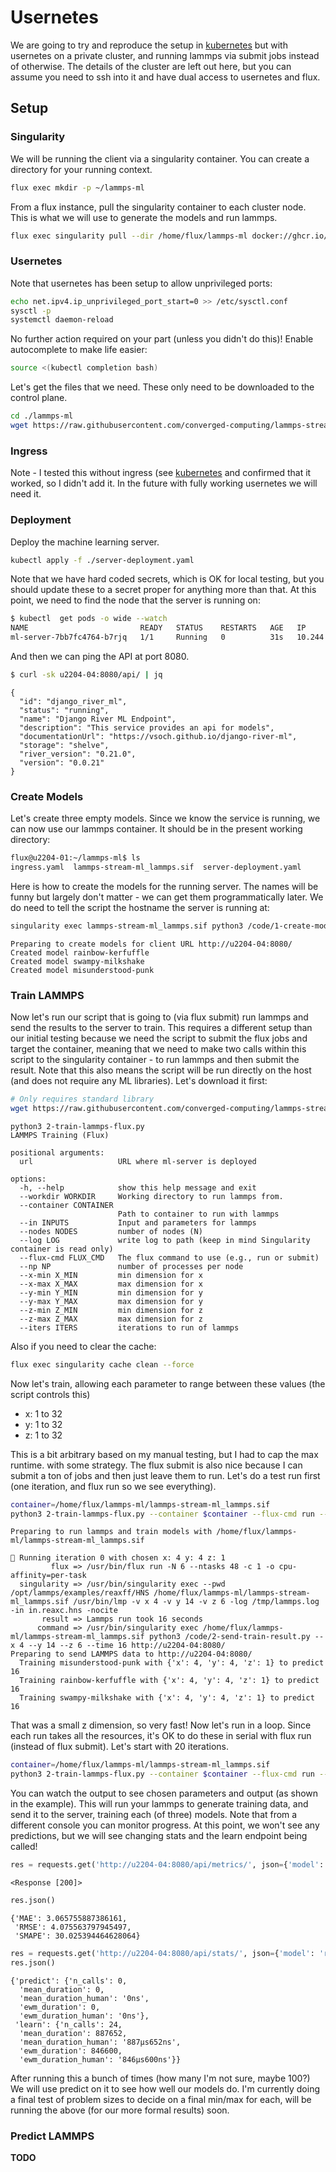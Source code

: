 # Usernetes

We are going to try and reproduce the setup in [kubernetes](kubernetes.md) but with usernetes on a private cluster, and running lammps via submit jobs instead of otherwise. The details of the cluster are left out here, but you can assume you need to ssh into it and have dual access to usernetes and flux.

## Setup

### Singularity

We will be running the client via a singularity container.
You can create a directory for your running context.

```bash
flux exec mkdir -p ~/lammps-ml
```

From a flux instance, pull the singularity container to each cluster node. This is what we will use to generate
the models and run lammps.

```bash
flux exec singularity pull --dir /home/flux/lammps-ml docker://ghcr.io/converged-computing/lammps-stream-ml:lammps
```

### Usernetes

Note that usernetes has been setup to allow unprivileged ports:

```bash
echo net.ipv4.ip_unprivileged_port_start=0 >> /etc/sysctl.conf 
sysctl -p
systemctl daemon-reload
```

No further action required on your part (unless you didn't do this)! Enable autocomplete to make life easier:

```bash
source <(kubectl completion bash)
```

Let's get the files that we need. These only need to be downloaded to the control plane.

```bash
cd ./lammps-ml
wget https://raw.githubusercontent.com/converged-computing/lammps-stream-ml/main/k8s/server-deployment.yaml
```

### Ingress

Note - I tested this without ingress (see [kubernetes](kubernetes.md) and confirmed that it worked, so I didn't add it. In the future with fully working usernetes we will need it.

### Deployment

Deploy the machine learning server.

```bash
kubectl apply -f ./server-deployment.yaml
```

Note that we have hard coded secrets, which is OK for local testing, but you should update these to a secret proper for anything more than that. At this point, we need to find the node that the server is running on:

```bash
$ kubectl  get pods -o wide --watch
NAME                         READY   STATUS    RESTARTS   AGE   IP           NODE           NOMINATED NODE   READINESS GATES
ml-server-7bb7fc4764-b7rjq   1/1     Running   0          31s   10.244.3.2   u7s-u2204-04   <none>           <none>
```

And then we can ping the API at port 8080.

```bash
$ curl -sk u2204-04:8080/api/ | jq
```
```console
{
  "id": "django_river_ml",
  "status": "running",
  "name": "Django River ML Endpoint",
  "description": "This service provides an api for models",
  "documentationUrl": "https://vsoch.github.io/django-river-ml",
  "storage": "shelve",
  "river_version": "0.21.0",
  "version": "0.0.21"
}
```

### Create Models

Let's create three empty models. Since we know the service is running, we can now use our lammps container. It should be in the present working directory:

```bash
flux@u2204-01:~/lammps-ml$ ls
ingress.yaml  lammps-stream-ml_lammps.sif  server-deployment.yaml
```

Here is how to create the models for the running server. The names will be funny but largely don't matter - we can get them programmatically later. We do need to tell the script the hostname the server is running at:

```bash
singularity exec lammps-stream-ml_lammps.sif python3 /code/1-create-models.py http://u2204-04:8080/
```
```console
Preparing to create models for client URL http://u2204-04:8080/
Created model rainbow-kerfuffle
Created model swampy-milkshake
Created model misunderstood-punk
```

### Train LAMMPS

Now let's run our script that is going to (via flux submit) run lammps and send the results to the server to train. This requires a different setup than our initial testing because we need the script to submit the flux jobs and target the container, meaning that we need to make two calls within this script to the singularity container - to run lammps and then submit the result. Note that this also means the script will be run directly on the host (and does not require any ML libraries). Let's download it first:

```bash
# Only requires standard library
wget https://raw.githubusercontent.com/converged-computing/lammps-stream-ml/main/scripts/2-train-lammps-flux.py
```
```console
python3 2-train-lammps-flux.py
LAMMPS Training (Flux)

positional arguments:
  url                   URL where ml-server is deployed

options:
  -h, --help            show this help message and exit
  --workdir WORKDIR     Working directory to run lammps from.
  --container CONTAINER
                        Path to container to run with lammps
  --in INPUTS           Input and parameters for lammps
  --nodes NODES         number of nodes (N)
  --log LOG             write log to path (keep in mind Singularity container is read only)
  --flux-cmd FLUX_CMD   The flux command to use (e.g., run or submit)
  --np NP               number of processes per node
  --x-min X_MIN         min dimension for x
  --x-max X_MAX         max dimension for x
  --y-min Y_MIN         min dimension for y
  --y-max Y_MAX         max dimension for y
  --z-min Z_MIN         min dimension for z
  --z-max Z_MAX         max dimension for z
  --iters ITERS         iterations to run of lammps
```

Also if you need to clear the cache:

```bash
flux exec singularity cache clean --force
```

Now let's train, allowing each parameter to range between these values (the script controls this)

 - x: 1 to 32
 - y: 1 to 32
 - z: 1 to 32

This is a bit arbitrary based on my manual testing, but I had to cap the max runtime. with some strategy. The flux submit is also nice because I can submit a ton of jobs and then just leave them to run.
Let's do a test run first (one iteration, and flux run so we see everything).

```bash
container=/home/flux/lammps-ml/lammps-stream-ml_lammps.sif
python3 2-train-lammps-flux.py --container $container --flux-cmd run --np 48 --nodes 6 --workdir /opt/lammps/examples/reaxff/HNS --x-min 1 --x-max 32 --y-min 1 --y-max 8 --z-min 1 --z-max 16 --iters 1 http://u2204-04:8080/
```
```console
Preparing to run lammps and train models with /home/flux/lammps-ml/lammps-stream-ml_lammps.sif

🎄️ Running iteration 0 with chosen x: 4 y: 4 z: 1
         flux => /usr/bin/flux run -N 6 --ntasks 48 -c 1 -o cpu-affinity=per-task
  singularity => /usr/bin/singularity exec --pwd /opt/lammps/examples/reaxff/HNS /home/flux/lammps-ml/lammps-stream-ml_lammps.sif /usr/bin/lmp -v x 4 -v y 14 -v z 6 -log /tmp/lammps.log -in in.reaxc.hns -nocite
       result => Lammps run took 16 seconds
      command => /usr/bin/singularity exec /home/flux/lammps-ml/lammps-stream-ml_lammps.sif python3 /code/2-send-train-result.py --x 4 --y 14 --z 6 --time 16 http://u2204-04:8080/
Preparing to send LAMMPS data to http://u2204-04:8080/
  Training misunderstood-punk with {'x': 4, 'y': 4, 'z': 1} to predict 16
  Training rainbow-kerfuffle with {'x': 4, 'y': 4, 'z': 1} to predict 16
  Training swampy-milkshake with {'x': 4, 'y': 4, 'z': 1} to predict 16
```

That was a small z dimension, so very fast! Now let's run in a loop. Since each run takes all the resources, it's OK to do these in serial with flux run (instead of flux submit). Let's start with 20 iterations.

```bash
container=/home/flux/lammps-ml/lammps-stream-ml_lammps.sif
python3 2-train-lammps-flux.py --container $container --flux-cmd run --np 48 --nodes 6 --workdir /opt/lammps/examples/reaxff/HNS --x-min 1 --x-max 32 --y-min 1 --y-max 32 --z-min 1 --z-max 32 --iters 20 http://u2204-04:8080/
```

You can watch the output to see chosen parameters and output (as shown in the example). This will run your lammps to generate training data, and send it to the server, training each (of three) models. 
Note that from a different console you can monitor progress. At this point, we won't see any predictions, but we will see changing stats and the learn endpoint being called!

```python
res = requests.get('http://u2204-04:8080/api/metrics/', json={'model': 'rainbow-kerfuffle'})
```
```console
<Response [200]>
```
```python
res.json()
```
```console
{'MAE': 3.065755887386161,
 'RMSE': 4.075563797945497,
 'SMAPE': 30.025394464628064}
```
```python
res = requests.get('http://u2204-04:8080/api/stats/', json={'model': 'rainbow-kerfuffle'})
res.json()
```
```console
{'predict': {'n_calls': 0,
  'mean_duration': 0,
  'mean_duration_human': '0ns',
  'ewm_duration': 0,
  'ewm_duration_human': '0ns'},
 'learn': {'n_calls': 24,
  'mean_duration': 887652,
  'mean_duration_human': '887μs652ns',
  'ewm_duration': 846600,
  'ewm_duration_human': '846μs600ns'}}
```

After running this a bunch of times (how many I'm not sure, maybe 100?) We will use predict on it to see how well our models do. I'm currently doing a final test of problem sizes to decide on a final min/max for each, will be running the above (for our more formal results) soon.

### Predict LAMMPS

**TODO**


